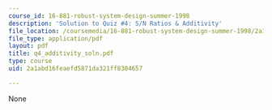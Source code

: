 ```yaml
---
course_id: 16-881-robust-system-design-summer-1998
description: 'Solution to Quiz #4: S/N Ratios & Additivity'
file_location: /coursemedia/16-881-robust-system-design-summer-1998/2a1abd16feaefd5871da321ff8304657_q4_additivity_soln.pdf
file_type: application/pdf
layout: pdf
title: q4_additivity_soln.pdf
type: course
uid: 2a1abd16feaefd5871da321ff8304657

---
```

None